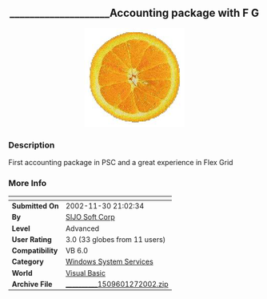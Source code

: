﻿<div align="center">

## \_\_\_\_\_\_\_\_\_\_\_\_\_\_\_\_\_\_\_\_Accounting package with F G

<img src="PIC200212720886820.JPG">
</div>

### Description

First accounting package in PSC and a great experience in Flex Grid
 
### More Info
 


<span>             |<span>
---                |---
**Submitted On**   |2002-11-30 21:02:34
**By**             |[SIJO Soft Corp](https://github.com/Planet-Source-Code/PSCIndex/blob/master/ByAuthor/sijo-soft-corp.md)
**Level**          |Advanced
**User Rating**    |3.0 (33 globes from 11 users)
**Compatibility**  |VB 6\.0
**Category**       |[Windows System Services](https://github.com/Planet-Source-Code/PSCIndex/blob/master/ByCategory/windows-system-services__1-35.md)
**World**          |[Visual Basic](https://github.com/Planet-Source-Code/PSCIndex/blob/master/ByWorld/visual-basic.md)
**Archive File**   |[\_\_\_\_\_\_\_\_\_\_1509601272002\.zip](https://github.com/Planet-Source-Code/sijo-soft-corp-accounting-package-with-f-g__1-41395/archive/master.zip)








